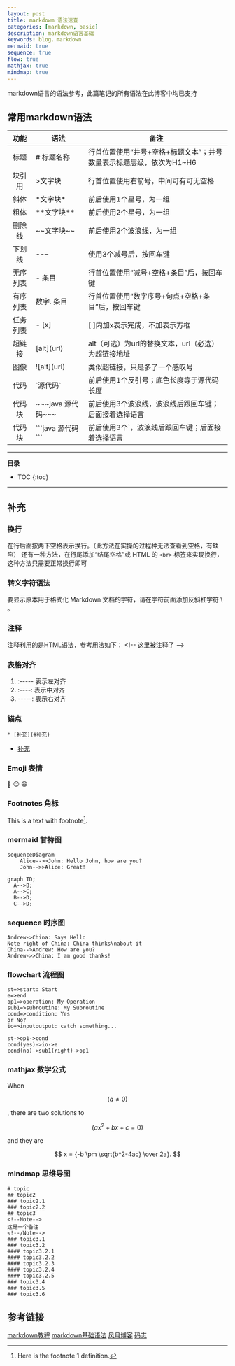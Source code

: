 ```yaml
---
layout: post
title: markdowm 语法速查
categories: [markdown, basic]
description: markdown语言基础
keywords: blog，markdown
mermaid: true
sequence: true
flow: true
mathjax: true
mindmap: true
---
```

markdown语言的语法参考，此篇笔记的所有语法在此博客中均已支持

## 常用markdown语法

|   功能   | 语法            | 备注                                                                  |
| :------: | --------------- | --------------------------------------------------------------------- |
|   标题   | # 标题名称      | 行首位置使用“井号+空格+标题文本”；井号数量表示标题层级，依次为H1~H6 |
|  块引用  | >文字块         | 行首位置使用右箭号，中间可有可无空格                                  |
|   斜体   | \*文字块*       | 前后使用1个星号，为一组                                               |
|   粗体   | \*\*文字块**    | 前后使用2个星号，为一组                                               |
|  删除线  | \~\~文字块~~    | 前后使用2个波浪线，为一组                                             |
|  下划线  | --–            | 使用3个减号后，按回车键                                               |
| 无序列表 | - 条目          | 行首位置使用“减号+空格+条目”后，按回车键                            |
| 有序列表 | 数字. 条目      | 行首位置使用“数字序号+句点+空格+条目”后，按回车键                   |
| 任务列表 | - [x]           | [ ]内加x表示完成，不加表示方框                                        |
|  超链接  | \[alt](url)     | alt（可选）为url的替换文本，url（必选）为超链接地址                   |
|   图像   | \!\[alt](url)   | 类似超链接，只是多了一个感叹号                                        |
|   代码   | \`源代码`       | 前后使用1个反引号；底色长度等于源代码长度                             |
|  代码块  | \~\~\~java 源代码~~~ | 前后使用3个波浪线，波浪线后跟回车键；后面接着选择语言                |
|  代码块  | \`\`\`java 源代码``` | 前后使用3个`，波浪线后跟回车键；后面接着选择语言                   |

---

**目录**

* TOC
{:toc}

---

## 补充

### 换行

在行后面按两下空格表示换行。（此方法在实操的过程种无法查看到空格，有缺陷）
还有一种方法，在行尾添加“结尾空格”或 HTML 的 `<br>` 标签来实现换行，这种方法只需要正常换行即可

### 转义字符语法

要显示原本用于格式化 Markdown 文档的字符，请在字符前面添加反斜杠字符 \ 。

### 注释

注释利用的是HTML语法，参考用法如下：
\<\!-- 这里被注释了 -->

<!--这里被注释了-->

### 表格对齐

1. :----- 表示左对齐
2. :----: 表示中对齐
3. -----: 表示右对齐

### 锚点

```
* [补充](#补充)
```

* [补充](#补充)

### Emoji 表情

🐫
😊
😄

### Footnotes 角标

This is a text with footnote[^1].

### mermaid 甘特图

```mermaid
sequenceDiagram
    Alice-->>John: Hello John, how are you?  
    John-->>Alice: Great!
```

```mermaid
graph TD;
  A-->B;
  A-->C;
  B-->D;
  C-->D;
```

### sequence 时序图

```sequence
Andrew->China: Says Hello
Note right of China: China thinks\nabout it
China-->Andrew: How are you?
Andrew->>China: I am good thanks!
```

### flowchart 流程图

```flow
st=>start: Start
e=>end
op1=>operation: My Operation
sub1=>subroutine: My Subroutine
cond=>condition: Yes
or No?
io=>inputoutput: catch something...

st->op1->cond
cond(yes)->io->e
cond(no)->sub1(right)->op1
```

### mathjax 数学公式

When

$$
(a \ne 0)
$$

, there are two solutions to

$$
(ax^2 + bx + c = 0)
$$

 and they are

$$
x = {-b \pm \sqrt{b^2-4ac} \over 2a}.
$$

### mindmap 思维导图

```mindmap
# topic
## topic2
### topic2.1
### topic2.2
## topic3
<!--Note-->
这是一个备注
<!--/Note-->
### topic3.1
### topic3.2
#### topic3.2.1
#### topic3.2.2
#### topic3.2.3
#### topic3.2.4
#### topic3.2.5
### topic3.4
### topic3.5
### topic3.6
```

[^1]: Here is the footnote 1 definition.
    
## 参考链接

[markdown教程](https://markdown.hk/)
[markdown基础语法](https://markdown.com.cn/basic-syntax/)
[风月博客](https://kuang.netlify.app/markdown/markdown%E8%AF%AD%E6%B3%95.html)
[码志](https://mazhuang.org)
